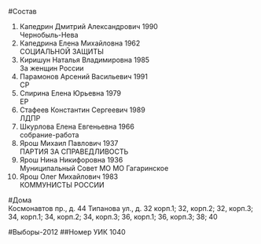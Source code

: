 #Состав
1. Капедрин Дмитрий Александрович 1990   
    Чернобыль-Нева
2. Капедрина Елена Михайловна 1962   
    СОЦИАЛЬНОЙ ЗАЩИТЫ
3. Киришун Наталья Владимировна 1985   
    За женщин России
4. Парамонов Арсений Васильевич 1991   
    СР
5. Спирина Елена Юрьевна 1979   
    ЕР
6. Стафеев Константин Сергеевич 1989   
    ЛДПР
7. Шкурлова Елена Евгеньевна 1966   
    собрание-работа
8. Ярош Михаил Павлович 1937   
    ПАРТИЯ ЗА СПРАВЕДЛИВОСТЬ
9. Ярош Нина Никифоровна 1936   
    Муниципальный Совет МО МО Гагаринское
10. Ярош Олег Михайлович 1983   
    КОММУНИСТЫ РОССИИ

#Дома  
Космонавтов пр., д. 44 Типанова ул., д. 32 корп.1; 32, корп.2; 32, корп.З; 34, корп.1; 34, корп.2; 34, корп.З; 36, корп.1; 36, корп.З; 38; 40

#Выборы-2012
##Номер УИК
1040
